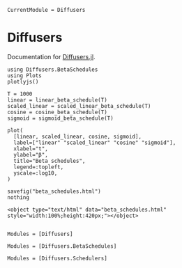 ```@meta
CurrentModule = Diffusers
```

# Diffusers

Documentation for [Diffusers.jl](https://github.com/Laurent2916/Diffusers.jl).

```@eval
using Diffusers.BetaSchedules
using Plots
plotlyjs()

T = 1000
linear = linear_beta_schedule(T)
scaled_linear = scaled_linear_beta_schedule(T)
cosine = cosine_beta_schedule(T)
sigmoid = sigmoid_beta_schedule(T)

plot(
  [linear, scaled_linear, cosine, sigmoid],
  label=["linear" "scaled_linear" "cosine" "sigmoid"],
  xlabel="t",
  ylabel="β",
  title="Beta schedules",
  legend=:topleft,
  yscale=:log10,
)

savefig("beta_schedules.html")
nothing
```

```@raw html
<object type="text/html" data="beta_schedules.html" style="width:100%;height:420px;"></object>
```

```@index
```

```@autodocs
Modules = [Diffusers]
```

```@autodocs
Modules = [Diffusers.BetaSchedules]
```

```@autodocs
Modules = [Diffusers.Schedulers]
```
